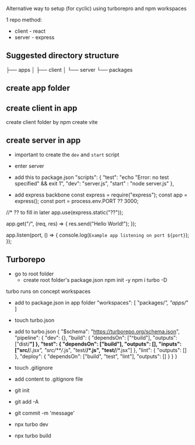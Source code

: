 Alternative way to setup (for cyclic) using turborepro and npm workspaces

1 repo method:

- client - react
- server - express

## Suggested directory structure

├── apps
│ ├── client
│ └── server
└── packages

## create app folder

## create client in app

create client folder by npm create vite

## create server in app

- important to create the `dev` and `start` script

- enter server

- add this to package.json
  "scripts": {
  "test": "echo \"Error: no test specified\" && exit 1",
  "dev": "server.js",
  "start" : "node server.js"
  },

- add express backbone
  const express = require("express");
  const app = express();
  const port = process.env.PORT ?? 3000;

//\* ?? to fill in later
app.use(express.static("??"));

app.get("/", (req, res) => {
res.send("Hello World!");
});

app.listen(port, () => {
console.log(`Example app listening on port ${port}`);
});

## Turborepo

- go to root folder
  - create root folder's package.json
    npm init -y
    npm i turbo -D

turbo runs on concept workspaces

- add to package.json in app folder
  "workspaces": [
  "packages/*",
  "apps/*"
  ]

- touch turbo.json

- add to turbo.json
  {
  "$schema": "https://turborepo.org/schema.json",
  "pipeline": {
  "dev": {},
  "build": {
  "dependsOn": ["^build"],
  "outputs": ["dist/**"]
  },
  "test": {
  "dependsOn": ["build"],
  "outputs": [],
  "inputs": ["src/**/*.jsx", "src/**/*.js", "test/**/*.js", "test/**/*.jsx"]
  },
  "lint": {
  "outputs": []
  },
  "deploy": {
  "dependsOn": ["build", "test", "lint"],
  "outputs": []
  }
  }
  }

- touch .gitignore
- add content to .gitignore file
- git init
- git add -A
- git commit -m 'message'

- npx turbo dev
- npx turbo build
